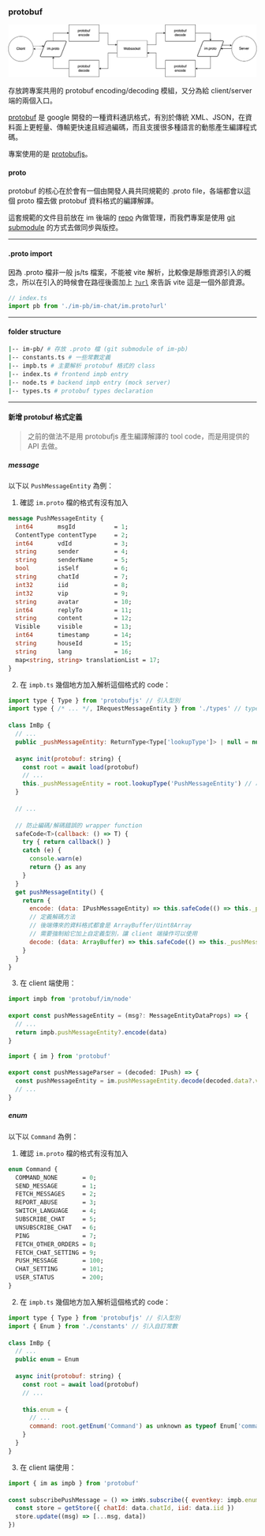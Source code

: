 ### protobuf

![protobuf-flow](./images/protobuf-flow.png)

存放跨專案共用的 protobuf encoding/decoding 模組，又分為給 client/server 端的兩個入口。

[protobuf](https://protobuf.dev/) 是 google 開發的一種資料通訊格式，有別於傳統 XML、JSON，在資料面上更輕量、傳輸更快速且經過編碼，而且支援很多種語言的動態產生編譯程式碼。

專案使用的是 [protobufjs](https://github.com/protobufjs/protobuf.js)。

#### proto

protobuf 的核心在於會有一個由開發人員共同規範的 .proto file，各端都會以這個 proto 檔去做 protobuf 資料格式的編譯解譯。

這套規範的文件目前放在 im 後端的 [repo](https://gitlab.innotech.me/game/im/im-pb) 內做管理，而我們專案是使用 [git submodule](https://blog.kennycoder.io/2020/06/14/Git-submodule-%E4%BD%BF%E7%94%A8%E6%95%99%E5%AD%B8/) 的方式去做同步與版控。

---

#### .proto import

因為 .proto 檔非一般 js/ts 檔案，不能被 vite 解析，比較像是靜態資源引入的概念，所以在引入的時候會在路徑後面加上 [`?url`](https://vitejs.dev/guide/assets.html#explicit-url-imports) 來告訴 vite 這是一個外部資源。

```javascript
// index.ts
import pb from './im-pb/im-chat/im.proto?url'
```

---

#### folder structure

```bash
|-- im-pb/ # 存放 .proto 檔 (git submodule of im-pb)
|-- constants.ts # 一些常數定義
|-- impb.ts # 主要解析 protobuf 格式的 class
|-- index.ts # frontend impb entry
|-- node.ts # backend impb entry (mock server)
|-- types.ts # protobuf types declaration
```

---

#### 新增 protobuf 格式定義

> 之前的做法不是用 protobufjs 產生編譯解譯的 tool code，而是用提供的 API 去做。

##### message

以下以 `PushMessageEntity` 為例：


1. 確認 `im.proto` 檔的格式有沒有加入

```protobuf
message PushMessageEntity {
  int64       msgId           = 1;
  ContentType contentType     = 2;
  int64       vdId            = 3;
  string      sender          = 4;
  string      senderName      = 5;
  bool        isSelf          = 6;
  string      chatId          = 7;
  int32       iid             = 8;
  int32       vip             = 9;
  string      avatar          = 10;
  int64       replyTo         = 11;
  string      content         = 12;
  Visible     visible         = 13;
  int64       timestamp       = 14;
  string      houseId         = 15;
  string      lang            = 16;
  map<string, string> translationList = 17;
}
```

2. 在 `impb.ts` 幾個地方加入解析這個格式的 code：

```javascript
import type { Type } from 'protobufjs' // 引入型別
import type { /* ... */, IRequestMessageEntity } from './types' // typescript 型別定義

class ImBp {
  // ...
  public _pushMessageEntity: ReturnType<Type['lookupType']> | null = null

  async init(protobuf: string) {
    const root = await load(protobuf)
    // ...
    this._pushMessageEntity = root.lookupType('PushMessageEntity') // 取得 .proto 定義的格式
  }

  // ...

  // 防止編碼/解碼錯誤的 wrapper function
  safeCode<T>(callback: () => T) {
    try { return callback() }
    catch (e) {
      console.warn(e)
      return {} as any
    }
  }
  get pushMessageEntity() {
    return {
      encode: (data: IPushMessageEntity) => this.safeCode(() => this._pushMessageEntity?.encode(data).finish()), // 定義編碼方法
      // 定義解碼方法
      // 後端傳來的資料格式都會是 ArrayBuffer/Uint8Array
      // 需要強制給它加上自定義型別，讓 client 端操作可以使用
      decode: (data: ArrayBuffer) => this.safeCode(() => this._pushMessageEntity?.decode(new Uint8Array(data)) as unknown as IPushMessageEntity)
    }
  }
}
```

3. 在 client 端使用：

```javascript
import impb from 'protobuf/im/node'

export const pushMessageEntity = (msg?: MessageEntityDataProps) => {
  // ...
  return impb.pushMessageEntity?.encode(data)
}
```

```javascript
import { im } from 'protobuf'

export const pushMessageParser = (decoded: IPush) => {
  const pushMessageEntity = im.pushMessageEntity.decode(decoded.data?.value)
  // ...
}
```

##### enum

以下以 `Command` 為例：

1. 確認 `im.proto` 檔的格式有沒有加入

```protobuf
enum Command {
  COMMAND_NONE       = 0;
  SEND_MESSAGE       = 1;
  FETCH_MESSAGES     = 2;
  REPORT_ABUSE       = 3;
  SWITCH_LANGUAGE    = 4;
  SUBSCRIBE_CHAT     = 5;
  UNSUBSCRIBE_CHAT   = 6;
  PING               = 7;
  FETCH_OTHER_ORDERS = 8;
  FETCH_CHAT_SETTING = 9;
  PUSH_MESSAGE       = 100;
  CHAT_SETTING       = 101;
  USER_STATUS        = 200;
}
```
2. 在 `impb.ts` 幾個地方加入解析這個格式的 code：

```javascript
import type { Type } from 'protobufjs' // 引入型別
import { Enum } from './constants' // 引入自訂常數

class ImBp {
  // ...
  public enum = Enum

  async init(protobuf: string) {
    const root = await load(protobuf)
    // ...

    this.enum = {
      // ...
      command: root.getEnum('Command') as unknown as typeof Enum['command'],
    }
  }
}
```

3. 在 client 端使用：

```javascript
import { im as impb } from 'protobuf'

const subscribePushMessage = () => imWs.subscribe({ eventkey: impb.enum.command.PUSH_MESSAGE }, ({ data }) => {
  const store = getStore({ chatId: data.chatId, iid: data.iid })
  store.update((msg) => [...msg, data])
})
```

